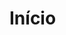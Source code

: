 <!-- TITLE: Wiki - Linked Gourmet -->
<!-- SUBTITLE: Plataforma para compatilhamento de conhecimento -->

# Início
